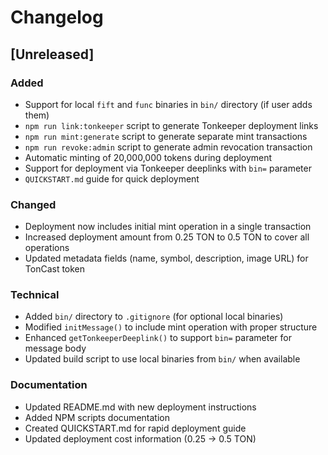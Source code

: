 # Changelog

## [Unreleased]

### Added
- Support for local `fift` and `func` binaries in `bin/` directory (if user adds them)
- `npm run link:tonkeeper` script to generate Tonkeeper deployment links
- `npm run mint:generate` script to generate separate mint transactions
- `npm run revoke:admin` script to generate admin revocation transaction
- Automatic minting of 20,000,000 tokens during deployment
- Support for deployment via Tonkeeper deeplinks with `bin=` parameter
- `QUICKSTART.md` guide for quick deployment

### Changed
- Deployment now includes initial mint operation in a single transaction
- Increased deployment amount from 0.25 TON to 0.5 TON to cover all operations
- Updated metadata fields (name, symbol, description, image URL) for TonCast token

### Technical
- Added `bin/` directory to `.gitignore` (for optional local binaries)
- Modified `initMessage()` to include mint operation with proper structure
- Enhanced `getTonkeeperDeeplink()` to support `bin=` parameter for message body
- Updated build script to use local binaries from `bin/` when available

### Documentation
- Updated README.md with new deployment instructions
- Added NPM scripts documentation
- Created QUICKSTART.md for rapid deployment guide
- Updated deployment cost information (0.25 → 0.5 TON)
